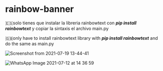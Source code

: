 # rainbow-banner



🇪🇸solo tienes que instalar la libreria rainbowtext con _**pip install rainbowtext**_ y copiar la sintaxis el archivo main.py

🇬🇧only have to install rainbowtext library with _**pip install rainbowtext**_ and do the same as main.py

![Screenshot from 2021-07-19 13-44-41](https://user-images.githubusercontent.com/87647482/126155362-fb4647b0-edc5-43bd-96d9-eef5f2a145c3.png)

![WhatsApp Image 2021-07-12 at 14 36 59](https://user-images.githubusercontent.com/87647482/126155411-ae67e8af-fc9a-4de1-8f5d-8cd750e62469.jpeg)
